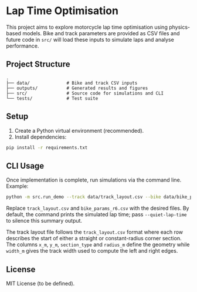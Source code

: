 # Lap Time Optimisation

This project aims to explore motorcycle lap time optimisation using physics-based models. Bike and track parameters are provided as CSV files and future code in `src/` will load these inputs to simulate laps and analyse performance.

## Project Structure

```
.
├── data/              # Bike and track CSV inputs
├── outputs/           # Generated results and figures
├── src/               # Source code for simulations and CLI
└── tests/             # Test suite
```

## Setup

1. Create a Python virtual environment (recommended).
2. Install dependencies:

```bash
pip install -r requirements.txt
```

## CLI Usage

Once implementation is complete, run simulations via the command line. Example:

```bash
python -m src.run_demo --track data/track_layout.csv --bike data/bike_params_r6.csv
```

Replace `track_layout.csv` and `bike_params_r6.csv` with the desired files. By
default, the command prints the simulated lap time; pass `--quiet-lap-time` to
silence this summary output.

The track layout file follows the ``track_layout.csv`` format where each row
describes the start of either a straight or constant-radius corner section. The
columns ``x_m``, ``y_m``, ``section_type`` and ``radius_m`` define the geometry
while ``width_m`` gives the track width used to compute the left and right
edges.

## License

MIT License (to be defined).
